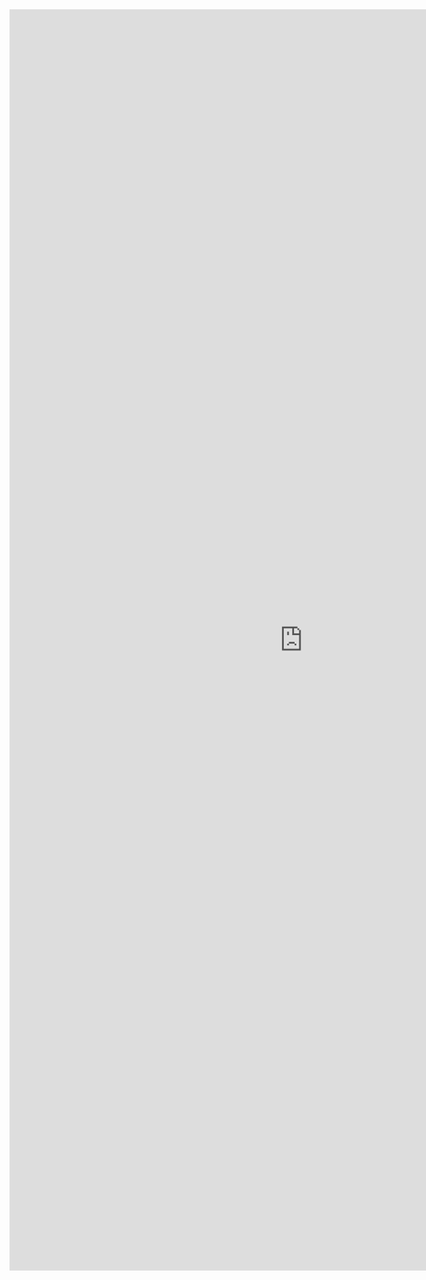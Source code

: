 <iframe allowtransparency="true" frameborder="0" scrolling="no" src="http://udsfoundation.webs.com/tools" style="border: none; height: 2215px; width: 1030px;"> </iframe>
